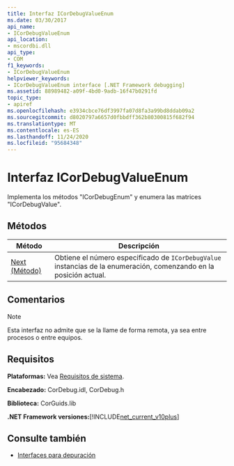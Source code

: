 ```yaml
---
title: Interfaz ICorDebugValueEnum
ms.date: 03/30/2017
api_name:
- ICorDebugValueEnum
api_location:
- mscordbi.dll
api_type:
- COM
f1_keywords:
- ICorDebugValueEnum
helpviewer_keywords:
- ICorDebugValueEnum interface [.NET Framework debugging]
ms.assetid: 88989482-a09f-4bd0-9adb-16f47b0291fd
topic_type:
- apiref
ms.openlocfilehash: e3934cbce76df3997fa07d8fa3a99bd8ddab09a2
ms.sourcegitcommit: d8020797a6657d0fbbdff362b80300815f682f94
ms.translationtype: MT
ms.contentlocale: es-ES
ms.lasthandoff: 11/24/2020
ms.locfileid: "95684348"
---
```

# <a name="icordebugvalueenum-interface"></a>Interfaz ICorDebugValueEnum

Implementa los métodos "ICorDebugEnum" y enumera las matrices "ICorDebugValue".  
  
## <a name="methods"></a>Métodos  
  
|Método|Descripción|  
|------------|-----------------|  
|[Next (Método)](icordebugvalueenum-next-method.md)|Obtiene el número especificado de `ICorDebugValue` instancias de la enumeración, comenzando en la posición actual.|  
  
## <a name="remarks"></a>Comentarios  
  
> [!NOTE]
> Esta interfaz no admite que se la llame de forma remota, ya sea entre procesos o entre equipos.  
  
## <a name="requirements"></a>Requisitos  

 **Plataformas:** Vea [Requisitos de sistema](../../get-started/system-requirements.md).  
  
 **Encabezado:** CorDebug.idl, CorDebug.h  
  
 **Biblioteca:** CorGuids.lib  
  
 **.NET Framework versiones:**[!INCLUDE[net_current_v10plus](../../../../includes/net-current-v10plus-md.md)]  
  
## <a name="see-also"></a>Consulte también

- [Interfaces para depuración](debugging-interfaces.md)

